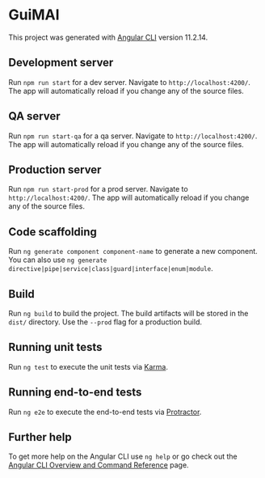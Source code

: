 # GuiMAI

This project was generated with [Angular CLI](https://github.com/angular/angular-cli) version 11.2.14.

## Development server

Run `npm run start` for a dev server. Navigate to `http://localhost:4200/`. The app will automatically reload if you change any of the source files.

## QA server

Run `npm run start-qa` for a qa server. Navigate to `http://localhost:4200/`. The app will automatically reload if you change any of the source files.

## Production server

Run `npm run start-prod` for a prod server. Navigate to `http://localhost:4200/`. The app will automatically reload if you change any of the source files.

## Code scaffolding

Run `ng generate component component-name` to generate a new component. You can also use `ng generate directive|pipe|service|class|guard|interface|enum|module`.

## Build

Run `ng build` to build the project. The build artifacts will be stored in the `dist/` directory. Use the `--prod` flag for a production build.

## Running unit tests

Run `ng test` to execute the unit tests via [Karma](https://karma-runner.github.io).

## Running end-to-end tests

Run `ng e2e` to execute the end-to-end tests via [Protractor](http://www.protractortest.org/).

## Further help

To get more help on the Angular CLI use `ng help` or go check out the [Angular CLI Overview and Command Reference](https://angular.io/cli) page.
